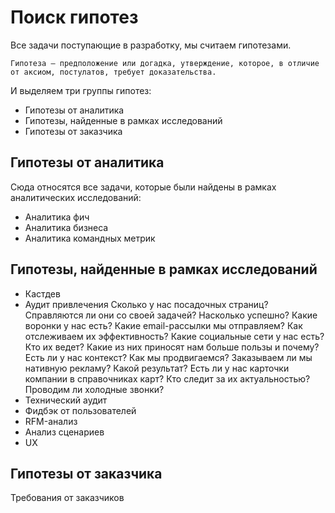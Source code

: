 # Поиск гипотез

Все задачи поступающие в разработку, мы считаем гипотезами.

    Гипотеза — предположение или догадка, утверждение, которое, в отличие от аксиом, постулатов, требует доказательства.

И выделяем три группы гипотез:
- Гипотезы от аналитика
- Гипотезы, найденные в рамках исследований
- Гипотезы от заказчика

## Гипотезы от аналитика
Сюда относятся все задачи, которые были найдены в рамках аналитических исследований:
- Аналитика фич
- Аналитика бизнеса
- Аналитика командных метрик

## Гипотезы, найденные в рамках исследований
- Кастдев
- Аудит привлечения
    Сколько у нас посадочных страниц? Справляются ли они со своей задачей? Насколько успешно?
    Какие воронки у нас есть?
    Какие email-рассылки мы отправляем? Как отслеживаем их эффективность?
    Какие социальные сети у нас есть? Кто их ведет? Какие из них приносят нам больше пользы и почему?
    Есть ли у нас контекст? Как мы продвигаемся?
    Заказываем ли мы нативную рекламу? Какой результат?
    Есть ли у нас карточки компании в справочниках карт? Кто следит за их актуальностью?
    Проводим ли холодные звонки?
- Технический аудит
- Фидбэк от пользователей
- RFM-анализ
- Анализ сценариев
- UX

## Гипотезы от заказчика
Требования от заказчиков
